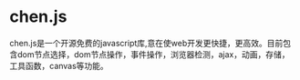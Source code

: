 # chen.js
chen.js是一个开源免费的javascript库,意在使web开发更快捷，更高效。目前包含dom节点选择，dom节点操作，事件操作，浏览器检测，ajax，动画，存储，工具函数，canvas等功能。
